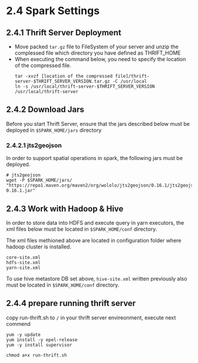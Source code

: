 # 2.4 Spark Settings

## 2.4.1 Thrift Server Deployment
- Move packed `tar.gz` file to FileSystem of your server and unzip the complessed file which directory you have defined as THRIFT_HOME
- When executing the command below, you need to specify the location of the compressed file.
  ```
  tar -xvzf [location of the compressed file]/thrift-server-$THRIFT_SERVER_VERSION.tar.gz -C /usr/local
  ln -s /usr/local/thrift-server-$THRIFT_SERVER_VERSION /usr/local/thrift-server
  ```
## 2.4.2 Download Jars
Before you start Thrift Server, ensure that the jars described below must be deployed in `$SPARK_HOME/jars` directory

### 2.4.2.1 jts2geojson
In order to support spatial operations in spark, the following jars must be deployed.
```
# jts2geojson
wget -P $SPARK_HOME/jars/ "https://repo1.maven.org/maven2/org/wololo/jts2geojson/0.16.1/jts2geojson-0.16.1.jar"
```


## 2.4.3 Work with Hadoop & Hive

In order to store data into HDFS and execute query in yarn executors, the xml files below must be located in  `$SPARK_HOME/conf` directory.

The xml files methioned above are located in configuration folder where hadoop cluster is installed.

```
core-site.xml
hdfs-site.xml
yarn-site.xml
```

To use hive metastore DB set above, `hive-site.xml` written previously also must be located in `$SPARK_HOME/conf` directory.

## 2.4.4 prepare running thrift server
copy run-thrift.sh to `/` in your thrift server envireonment, execute next commend
```
yum -y update
yum install -y epel-release
yum -y install supervisor

chmod a+x run-thrift.sh
```